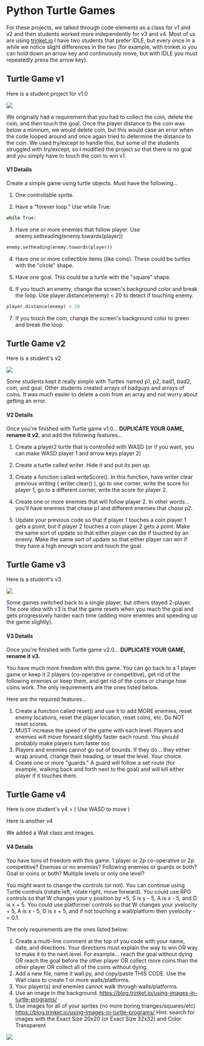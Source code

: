 # Python Turtle Games

For these projects, we talked through code elements as a class for v1 and v2 and then students worked more independently for v3 and v4.
Most of us are using [trinket.io](https://trinket.io/)
I have two students that prefer IDLE, but every once in a while we notice slight differences in the two (for example, with trinket.io you can hold down an arrow key and continuously move, but with IDLE you must repeatedly press the arrow key).

## Turtle Game v1
Here is a student project for v1.0

![](turtlev1.gif)

We originally had a requirement that you had to collect the coin, delete the coin, and then touch the goal. Once the player distance to the coin was below a mininum, we would delete coin, but this would case an error when the code looped around and once again tried to determine the distance to the coin. We used try/except to handle this, but some of the students struggled with try/except, so I modified the project so that there is no goal and you simply have to touch the coin to win v1.

#### V1 Details

Create a simple game using turtle objects. Must have the following...

1.	One controllable sprite.

2.	Have a "forever loop." Use while True:
```python
while True:
```
3.	Have one or more enemies that follow player. Use enemy.setheading(enemy.towards(player))
```python
enemy.setheading(enemy.towards(player))
```
4.	Have one or more collectible items (like coins). These could be turtles with the "circle" shape.

5.	Have one goal. This could be a turtle with the "square" shape.

6.	If you touch an enemy, change the screen's background color and break the loop. Use player.distance(enemy) < 20 to detect if touching enemy.
```python
player.distance(enemy) < 20
```
7.	If you touch the coin, change the screen's background color to green and break the loop.

## Turtle Game v2
Here is a student's v2

![](turtlev2.gif)

Some students kept it really simple with Turtles named p1, p2, bad1, bad2, coin, and goal. Other students created arrays of badguys and arrays of coins. It was much easier to delete a coin from an array and not worry about getting an error.

#### V2 Details
Once you're finished with Turtle game v1.0... **DUPLICATE YOUR GAME, rename it v2**, and add the following features...

1.	Create a player2 turtle that is controlled with WASD (or if you want, you can make WASD player 1 and arrow keys player 2)

2.	Create a turtle called writer. Hide it and put its pen up.

3.	Create a function called writeScore(). In this function, have writer clear previous writing ( writer.clear() ), go to one corner, write the score for player 1, go to a different corner, write the score for player 2.

4.	Create one or more enemies that will follow player 2. In other words... you'll have enemies that chase p1 and different enemies that chase p2.

5.	Update your previous code so that if player 1 touches a coin player 1 gets a point, but if player 2 touches a coin player 2 gets a point. Make the same sort of update so that either player can die if touched by an enemy. Make the same sort of update so that either player can win if they have a high enough score and touch the goal.

## Turtle Game v3
Here is a student's v3

![](turtlev3.gif)

Some games switched back to a single player, but others stayed 2-player. The core idea with v3 is that the game resets when you reach the goal and gets progressively harder each time (adding more enemies and speeding up the game slightly).

#### V3 Details
Once you're finished with Turtle game v2.0... **DUPLICATE YOUR GAME, rename it v3.**

You have much more freedom with this game. You can go back to a 1 player game or keep it 2 players (co-operative or competitive), get rid of the following enemies or keep them, and get rid of the coins or change how coins work. The only requirements are the ones listed below.

Here are the required features...

1.	Create a function called reset() and use it to add MORE enemies, reset enemy locations, reset the player location, reset coins, etc. Do NOT reset scores.
2.	MUST increase the speed of the game with each level. Players and enemies will move forward slightly faster each round. You should probably make players turn faster too.
3.	Players and enemies cannot go out of bounds. If they do... they either wrap around, change their heading, or reset the level. Your choice.
4.	Create one or more "guards." A guard will follow a set route (for example, walking back and forth next to the goal) and will kill either player if it touches them.

## Turtle Game v4
Here is one student's v4 = ( Use WASD to move )


Here is another v4


We added a Wall class and images.

#### V4 Details
You have tons of freedom with this game. 1 player or 2p co-operative or 2p competitive? Enemies or no enemies? Following enemies or guards or both? Goal or coins or both? Multiple levels or only one level?

You *might* want to change the controls (or not). You can continue using Turtle controls (rotate left, rotate right, move forward). You could use RPG controls so that W changes your y position by +5, S is y - 5, A is x - 5, and D is x + 5. You could use platformer controls so that W changes your yvelocity + 5, A is x - 5, D is x + 5, and if not touching a wall/platform then yvelocity -= 0.1.

The only requirements are the ones listed below:

1.	Create a multi-line comment at the top of you code with your name, date, and directions. Your directions must explain the way to win OR way to make it to the next level. For example... reach the goal without dying OR reach the goal before the other player OR collect more coins than the other player OR collect all of the coins without dying. 
2.	Add a new file, name it wall.py, and copy/paste THIS CODE. Use the Wall class to create 1 or more walls/platforms.
3.	Your player(s) and enemies cannot walk through walls/platforms.
4.	Use an image in the background. <https://blog.trinket.io/using-images-in-turtle-programs/>
5.	Use images for all of your sprites (no more boring trianges/squares/etc) <https://blog.trinket.io/using-images-in-turtle-programs/> Hint: search for images with the Exact Size 20x20 (or Exact Size 32x32) and Color Transparent

![](file-5024336.PNG)